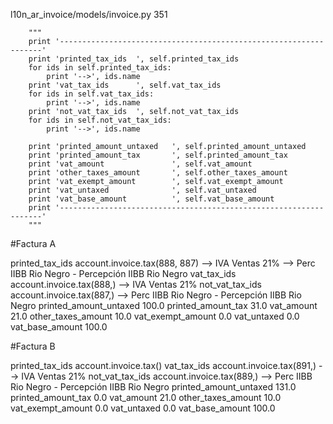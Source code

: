l10n_ar_invoice/models/invoice.py 351

        """
        print '------------------------------------------------------------------'
        print 'printed_tax_ids  ', self.printed_tax_ids
        for ids in self.printed_tax_ids:
            print '-->', ids.name
        print 'vat_tax_ids      ', self.vat_tax_ids
        for ids in self.vat_tax_ids:
            print '-->', ids.name
        print 'not_vat_tax_ids  ', self.not_vat_tax_ids
        for ids in self.not_vat_tax_ids:
            print '-->', ids.name

        print 'printed_amount_untaxed   ', self.printed_amount_untaxed
        print 'printed_amount_tax       ', self.printed_amount_tax
        print 'vat_amount               ', self.vat_amount
        print 'other_taxes_amount       ', self.other_taxes_amount
        print 'vat_exempt_amount        ', self.vat_exempt_amount
        print 'vat_untaxed              ', self.vat_untaxed
        print 'vat_base_amount          ', self.vat_base_amount
        print '------------------------------------------------------------------'
        """


#Factura A

printed_tax_ids   account.invoice.tax(888, 887)
--> IVA Ventas 21%
--> Perc IIBB Rio Negro - Percepción IIBB Rio Negro
vat_tax_ids       account.invoice.tax(888,)
--> IVA Ventas 21%
not_vat_tax_ids   account.invoice.tax(887,)
--> Perc IIBB Rio Negro - Percepción IIBB Rio Negro
printed_amount_untaxed    100.0
printed_amount_tax        31.0
vat_amount                21.0
other_taxes_amount        10.0
vat_exempt_amount         0.0
vat_untaxed               0.0
vat_base_amount           100.0


#Factura B

printed_tax_ids   account.invoice.tax()
vat_tax_ids       account.invoice.tax(891,)
--> IVA Ventas 21%
not_vat_tax_ids   account.invoice.tax(889,)
--> Perc IIBB Rio Negro - Percepción IIBB Rio Negro
printed_amount_untaxed    131.0
printed_amount_tax        0.0
vat_amount                21.0
other_taxes_amount        10.0
vat_exempt_amount         0.0
vat_untaxed               0.0
vat_base_amount           100.0
